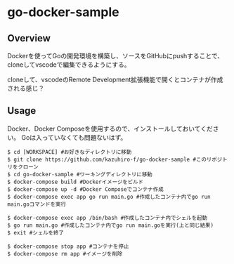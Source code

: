 # go-docker-sample

## Overview

Dockerを使ってGoの開発環境を構築し、ソースをGitHubにpushすることで、cloneしてvscodeで編集できるようにする。

cloneして、vscodeのRemote Development拡張機能で開くとコンテナが作成される感じ？

## Usage

Docker、Docker Composeを使用するので、インストールしておいてください。
Goは入っていなくても問題ないはず。

```
$ cd [WORKSPACE] #お好きなディレクトリに移動
$ git clone https://github.com/kazuhiro-f/go-docker-sample #このリポジトリをクローン
$ cd go-docker-sample #ワーキングディレクトリに移動
$ docker-compose build #Dockerイメージをビルド
$ docker-compose up -d #Docker Composeでコンテナ作成
$ docker-compose exec app go run main.go #作成したコンテナ内でgo run main.goコマンドを実行

$ docker-compose exec app /bin/bash #作成したコンテナ内でシェルを起動
$ go run main.go #作成したコンテナ内でgo run main.goを実行(上と同じ結果)
$ exit #シェルを終了

$ docker-compose stop app #コンテナを停止
$ docker-compose rm app #イメージを削除
```

